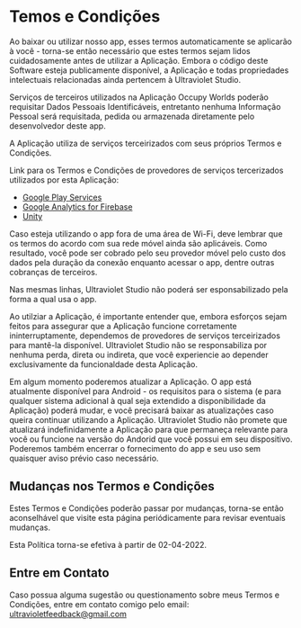 # Temos e Condições

Ao baixar ou utilizar nosso app, esses termos automaticamente se aplicarão à você - torna-se então necessário que estes termos sejam lidos cuidadosamente antes de utilizar a Aplicação. Embora o código deste Software esteja publicamente disponível, a Aplicação e todas propriedades intelectuais relacionadas ainda pertencem à Ultraviolet Studio.

Serviços de terceiros utilizados na Aplicação Occupy Worlds poderão requisitar Dados Pessoais Identificáveis, entretanto nenhuma Informação Pessoal será requisitada, pedida ou armazenada diretamente pelo desenvolvedor deste app.

A Aplicação utiliza de serviços terceirizados com seus próprios Termos e Condições.

Link para os Termos e Condições de provedores de serviços tercerizados utilizados por esta Aplicação:

*   [Google Play Services](https://policies.google.com/terms)
*   [Google Analytics for Firebase](https://firebase.google.com/terms/analytics)
*   [Unity](https://unity3d.com/legal/terms-of-service)

Caso esteja utilizando o app fora de uma área de Wi-Fi, deve lembrar que os termos do acordo com sua rede móvel ainda são aplicáveis. Como resultado, você pode ser cobrado pelo seu provedor móvel pelo custo dos dados pela duração da conexão enquanto acessar o app, dentre outras cobranças de terceiros. 

Nas mesmas linhas, Ultraviolet Studio não poderá ser esponsabilizado pela forma a qual usa o app.

Ao utilziar a Aplicação, é importante entender que, embora esforços sejam feitos para assegurar que a Aplicação funcione corretamente ininterruptamente, dependemos de provedores de serviços terceirizados para mantê-la disponível. Ultraviolet Studio não se responsabiliza por nenhuma perda, direta ou indireta, que você experiencie ao depender exclusivamente da funcionaldade desta Aplicação.

Em algum momento poderemos atualizar a Aplicação. O app está atualmente disponível para Android - os requisitos para o sistema (e para qualquer sistema adicional à qual seja extendido a disponibilidade da Aplicação) poderá mudar, e você precisará baixar as atualizações caso queira continuar utilizando a Aplicação. Ultraviolet Studio não promete que atualizará indefinidamente a Aplicação para que permaneça relevante para você ou funcione na versão do Andorid que você possui em seu dispositivo. Poderemos também encerrar o fornecimento do app e seu uso sem quaisquer aviso prévio caso necessário.

## Mudanças nos Termos e Condições

Estes Termos e Condições poderão passar por mudanças, torna-se então aconselhável que visite esta página periódicamente para revisar eventuais mudanças.

Esta Política torna-se efetiva à partir de 02-04-2022.

## Entre em Contato

Caso possua alguma sugestão ou questionamento sobre meus Termos e Condições, entre em contato comigo pelo email: ultravioletfeedback@gmail.com

